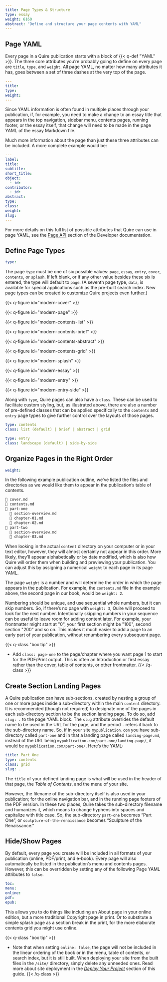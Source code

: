 ```yaml
---
title: Page Types & Structure
type: essay
weight: 6160
abstract: "Define and structure your page contents with YAML"
---
```


## Page YAML

Every page in a Quire publication starts with a block of {{< q-def "YAML" >}}. The three core attributes you’re probably going to define on every page are `title`, `type`, and `weight`. All page YAML, no matter how many attributes it has, goes between a set of three dashes at the very top of the page.

```yaml
---
title:
type:
weight:
---
```

Since YAML information is often found in multiple places through your publication, if, for example, you need to make a change to an essay title that appears in the top navigation, sidebar menu, contents pages, running footer, or the essay itself, that change will need to be made in the page YAML of the essay Markdown file.

Much more information about the page than just these three attributes can be included. A more complete example would be:

```yaml
---
label:
title:
subtitle:
short_title:
object:
  - id:
contributor:
  - id:
abstract:
type:
class:
weight:
slug:
---
```

For more details on this full list of possible attributes that Quire can use in page YAML, see the [Page API](/documentation/for-developers/#page-api) section of the Developer documentation.

## Define Page Types

```yaml
type:
```

The page `type` must be one of six possible values: `page`, `essay`, `entry`, `cover`, `contents`, or `splash`. If left blank, or if any other value besides these six is entered, the type will default to `page`. (A seventh page type, `data`, is available for special applications such as the pre-built search index. New page types can be created to customize Quire projects even further.)

{{< q-figure id="modern-cover" >}}

{{< q-figure id="modern-page" >}}

{{< q-figure id="modern-contents-list" >}}

{{< q-figure id="modern-contents-brief" >}}

{{< q-figure id="modern-contents-abstract" >}}

{{< q-figure id="modern-contents-grid" >}}

{{< q-figure id="modern-splash" >}}

{{< q-figure id="modern-essay" >}}

{{< q-figure id="modern-entry" >}}

{{< q-figure id="modern-entry-side" >}}

Along with `type`, Quire pages can also have a `class`. These can be used to facilitate custom styling, but, as illustrated above, there are also a number of pre-defined classes that can be applied specifically to the `contents` and `entry` page types to give further control over the layouts of those pages.

```yaml
type: contents
class: list (default) | brief | abstract | grid
```

```yaml
type: entry
class: landscape (default) | side-by-side
```

## Organize Pages in the Right Order

```yaml
weight:
```

In the following example publication outline, we’ve listed the files and directories as we would like them to appear in the publication’s table of contents.

```md
📄 cover.md
📄 contents.md
📁 part-one
  📄 section-overview.md
  📄 chapter-01.md
  📄 chapter-02.md
📁 part-two
  📄 section-overview.md
  📄 chapter-03.md
```

When looking in the actual `content` directory on your computer or in your text editor, however, they will almost certainly not appear in this order. More likely, they’ll appear alphabetically or by date modified, which is also how Quire will order them when building and previewing your publication. You can adjust this by assigning a numerical `weight` to each page in its page YAML.

The page `weight` is a number and will determine the order in which the page appears in the publication. For example, the `contents.md` file in the example above, the second page in our book, would be `weight: 2`.

Numbering should be unique, and use sequential whole numbers, but it can skip numbers. So, if there’s no page with `weight: 3`, Quire will proceed to look for the next number. Intentionally skipping numbers in your sequence can be useful to leave room for adding content later. For example, your frontmatter might start at "0", your first section might be "100", second section "200" and so on. This makes it much easier to add a page to an early part of your publication, without renumbering every subsequent page.

{{< q-class "box tip" >}}
- Add `class: page-one` to the page/chapter where you want page 1 to start for the PDF/Print output. This is often an Introduction or first essay rather than the cover, table of contents, or other frontmatter.
{{< /q-class >}}

## Create Section Landing Pages

A Quire publication can have sub-sections, created by nesting a group of one or more pages inside a sub-directory within the main `content` directory. It is recommended (though not required) to designate one of the pages in each sub-directory section to be the section landing page. To do so, add `slug: .` to the page YAML block. The `slug` attribute overrides the default name to be used in the URL for the page, and the period `.` refers it back to the sub-directory name. So, if in your site `mypublication.com` you have sub-directory called `part-one` and in that a landing page called `landing-page.md`, instead of the URL being `mypublication.com/part-one/landing-page/`, it would be `mypublication.com/part-one/`. Here’s the YAML:

```yaml
title: Part One
type: contents
class: grid
slug: .
```

The `title` of your defined landing page is what will be used in the header of that page, the *Table of Contents*, and the menu of your site.

However, the filename of the sub-directory itself is also used in your publication; for the online navigation bar, and in the running page footers of the PDF version. In these two places, Quire takes the sub-directory filename and humanizes it, which means to change hyphens into spaces and capitalize with title case. So, the sub-directory `part-one` becomes “Part One”, or `sculpture-of-the-renaissance` becomes “Sculpture of the Renaissance.”

## Hide/Show Pages

By default, every page you create will be included in all formats of your publication (online, PDF/print, and e-book). Every page will also automatically be listed in the publication’s menu and contents pages. However, this can be overridden by setting any of the following Page YAML attributes to `false`.

```yaml
toc:
menu:
online:
pdf:
epub:
```

This allows you to do things like including an About page in your online edition, but a more traditional Copyright page in print. Or to substitute a simple splash page as a section break in the print, for the more elaborate contents grid you might use online.

{{< q-class "box tip" >}}
- Note that when setting `online: false`, the page will not be included in the linear ordering of the book or in the menu, table of contents, or search index, but it is still built. When deploying your site from the built files in the `/site/` directory, simply delete any unneeded ones. Read more about site deployment in the [*Deploy Your Project*](/documentation/site-deploy/) section of this guide.
{{< /q-class >}}
